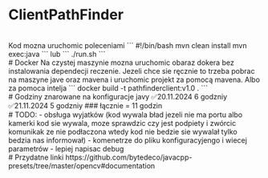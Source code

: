 # ClientPathFinder
</br>
Kod mozna uruchomic poleceniami
```
#!/bin/bash
mvn clean install
mvn exec:java
```
lub
```
./run.sh
```
</br>
# Docker
Na czystej maszynie mozna uruchomic obaraz dokera bez instalowania dependecji reczenie. Jezeli chce sie ręcznie to trzeba pobrac na maszyne jave oraz mavena i uruchomic projekt za pomocą mavena. Albo za pomoca intelja
```
docker build -t pathfinderclient:v1.0 .
```
</br>
# Godziny znarowane na konfiguracje javy
✅20.11.2024 6 godzniy</br>
✅21.11.2024 5 godzniy
### łącznie = 11 godzin
</br>
# TODO:
- obsługa wyjatków (kod wywala bład jezeli nie ma portu albo kamerki kod sie wywala, moze sprawdzic czy jest podpiety i zwórcic komunikak ze nie podłaczona wtedy kod nie bedzie sie wywalał tylko bedzia nas informował)
- komenetrze do pliku konfiguracyjengo i wiecej parametrów
- lepiej napisac debug

</br>
# Przydatne linki
https://github.com/bytedeco/javacpp-presets/tree/master/opencv#documentation
